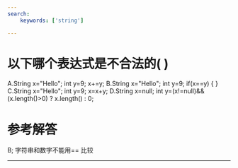 ```yaml
---
search:
    keywords: ['string']

---
```



# 以下哪个表达式是不合法的( )

A.String x="Hello"; int y=9; x+=y;
B.String x="Hello"; int y=9; if(x==y) { }
C.String x="Hello"; int y=9; x=x+y;
D.String x=null; 
  int y=(x!=null)&&(x.length()>0) ? x.length() : 0;


# 参考解答

B;
字符串和数字不能用== 比较

---
